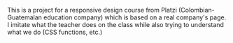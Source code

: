 This is a project for a responsive design course from Platzi (Colombian-Guatemalan education company) which is based on a real company's page. I imitate what the teacher does on the class while also trying to understand what we do (CSS functions, etc.) 
